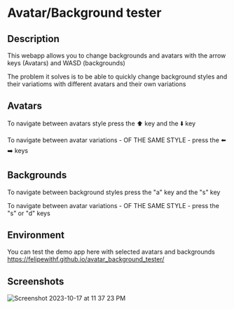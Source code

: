 # Avatar/Background tester

## Description

This webapp allows you to change backgrounds and avatars with the arrow keys (Avatars) and WASD (backgrounds)

The problem it solves is to be able to quickly change background styles and their variatioms with different avatars and their own variations

## Avatars

To navigate between avatars style press the ⬆️ key and the ⬇️ key

To navigate between avatar variations - OF THE SAME STYLE - press the ⬅️ ➡️ keys


## Backgrounds

To navigate between background styles press the "a" key and the "s" key

To navigate between avatar variations - OF THE SAME STYLE - press the "s" or "d" keys


## Environment

You can test the demo app here with selected avatars and backgrounds https://felipewithf.github.io/avatar_background_tester/

## Screenshots

![Screenshot 2023-10-17 at 11 37 23 PM](https://github.com/Felipewithf/avatar_background_tester/assets/93567778/3446b659-04d5-413d-a8de-5dd54c81ebb2)

